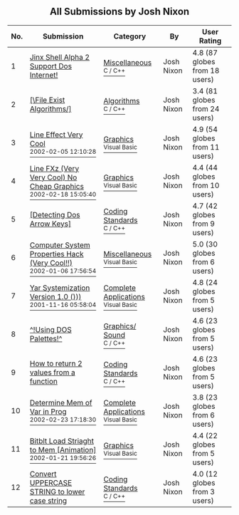 ﻿<div align="center">

## All Submissions by Josh Nixon

</div>

No.  | Submission | Category | By   | User Rating
---- | ---------- | -------- | ---- | -----------
1 | [Jinx Shell  Alpha 2 Support Dos Internet\!<br />](https://github.com/Planet-Source-Code/josh-nixon-jinx-shell-alpha-2-support-dos-internet__3-5345) | [Miscellaneous<br /><sup>C / C++</sup>](../ByCategory/miscellaneous__3-1.md) | Josh Nixon | 4.8 (87 globes from 18 users)
2 | [\[\\File Exist Algorithms/\]<br />](https://github.com/Planet-Source-Code/josh-nixon-file-exist-algorithms__3-5186) | [Algorithms<br /><sup>C / C++</sup>](../ByCategory/algorithms__3-29.md) | Josh Nixon | 3.4 (81 globes from 24 users)
3 | [Line Effect Very Cool<br /><sup>2002-02-05 12:10:28</sup>](https://github.com/Planet-Source-Code/josh-nixon-line-effect-very-cool__1-31525) | [Graphics<br /><sup>Visual Basic</sup>](../ByCategory/graphics__1-46.md) | Josh Nixon | 4.9 (54 globes from 11 users)
4 | [Line FXz \(Very Very Cool\) No Cheap Graphics<br /><sup>2002-02-18 15:05:40</sup>](https://github.com/Planet-Source-Code/josh-nixon-line-fxz-very-very-cool-no-cheap-graphics__1-35387) | [Graphics<br /><sup>Visual Basic</sup>](../ByCategory/graphics__1-46.md) | Josh Nixon | 4.4 (44 globes from 10 users)
5 | [\[Detecting Dos Arrow Keys\]<br />](https://github.com/Planet-Source-Code/josh-nixon-detecting-dos-arrow-keys__3-5339) | [Coding Standards<br /><sup>C / C++</sup>](../ByCategory/coding-standards__3-32.md) | Josh Nixon | 4.7 (42 globes from 9 users)
6 | [Computer System Properties Hack \(Very Cool\!\!\)<br /><sup>2002-01-06 17:56:54</sup>](https://github.com/Planet-Source-Code/josh-nixon-computer-system-properties-hack-very-cool__1-30469) | [Miscellaneous<br /><sup>Visual Basic</sup>](../ByCategory/miscellaneous__1-1.md) | Josh Nixon | 5.0 (30 globes from 6 users)
7 | [Yar Systemization Version 1\.0 \(\)\)\)<br /><sup>2001-11-16 05:58:04</sup>](https://github.com/Planet-Source-Code/josh-nixon-yar-systemization-version-1-0__1-28954) | [Complete Applications<br /><sup>Visual Basic</sup>](../ByCategory/complete-applications__1-27.md) | Josh Nixon | 4.8 (24 globes from 5 users)
8 | [^\!Using DOS Palettes\!^<br />](https://github.com/Planet-Source-Code/josh-nixon-using-dos-palettes__3-4780) | [Graphics/ Sound<br /><sup>C / C++</sup>](../ByCategory/graphics-sound__3-15.md) | Josh Nixon | 4.6 (23 globes from 5 users)
9 | [How to return 2 values from a function<br />](https://github.com/Planet-Source-Code/josh-nixon-how-to-return-2-values-from-a-function__3-5180) | [Coding Standards<br /><sup>C / C++</sup>](../ByCategory/coding-standards__3-32.md) | Josh Nixon | 4.6 (23 globes from 5 users)
10 | [Determine Mem of Var in Prog<br /><sup>2002-02-23 17:18:30</sup>](https://github.com/Planet-Source-Code/josh-nixon-determine-mem-of-var-in-prog__1-32071) | [Complete Applications<br /><sup>Visual Basic</sup>](../ByCategory/complete-applications__1-27.md) | Josh Nixon | 3.8 (23 globes from 6 users)
11 | [Bitblt Load Striaght to Mem \[Animation\]<br /><sup>2002-01-21 19:56:26</sup>](https://github.com/Planet-Source-Code/josh-nixon-bitblt-load-striaght-to-mem-animation__1-31059) | [Graphics<br /><sup>Visual Basic</sup>](../ByCategory/graphics__1-46.md) | Josh Nixon | 4.4 (22 globes from 5 users)
12 | [Convert UPPERCASE STRING to lower case string<br />](https://github.com/Planet-Source-Code/josh-nixon-convert-uppercase-string-to-lower-case-string__3-4114) | [Coding Standards<br /><sup>C / C++</sup>](../ByCategory/coding-standards__3-32.md) | Josh Nixon | 4.0 (12 globes from 3 users)

